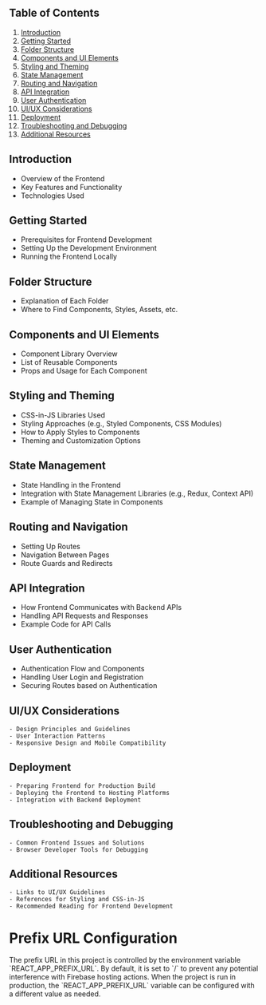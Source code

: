 ## Table of Contents

1. [Introduction](#introduction)
2. [Getting Started](#getting-started)
3. [Folder Structure](#folder-structure)
4. [Components and UI Elements](#components-and-ui-elements)
5. [Styling and Theming](#styling-and-theming)
6. [State Management](#state-management)
7. [Routing and Navigation](#routing-and-navigation)
8. [API Integration](#api-integration)
9. [User Authentication](#user-authentication)
10. [UI/UX Considerations](#uiux-considerations)
11. [Deployment](#deployment)
12. [Troubleshooting and Debugging](#troubleshooting-and-debugging)
13. [Additional Resources](#additional-resources)

## Introduction
   - Overview of the Frontend
   - Key Features and Functionality
   - Technologies Used

## Getting Started
   - Prerequisites for Frontend Development
   - Setting Up the Development Environment
   - Running the Frontend Locally

## Folder Structure
   - Explanation of Each Folder
   - Where to Find Components, Styles, Assets, etc.

## Components and UI Elements
   - Component Library Overview
   - List of Reusable Components
   - Props and Usage for Each Component

## Styling and Theming
   - CSS-in-JS Libraries Used
   - Styling Approaches (e.g., Styled Components, CSS Modules)
   - How to Apply Styles to Components
   - Theming and Customization Options

## State Management
   - State Handling in the Frontend
   - Integration with State Management Libraries (e.g., Redux, Context API)
   - Example of Managing State in Components

## Routing and Navigation
   - Setting Up Routes
   - Navigation Between Pages
   - Route Guards and Redirects

## API Integration
   - How Frontend Communicates with Backend APIs
   - Handling API Requests and Responses
   - Example Code for API Calls

## User Authentication
   - Authentication Flow and Components
   - Handling User Login and Registration
   - Securing Routes based on Authentication

## UI/UX Considerations
    - Design Principles and Guidelines
    - User Interaction Patterns
    - Responsive Design and Mobile Compatibility

## Deployment
    - Preparing Frontend for Production Build
    - Deploying the Frontend to Hosting Platforms
    - Integration with Backend Deployment

## Troubleshooting and Debugging
    - Common Frontend Issues and Solutions
    - Browser Developer Tools for Debugging

## Additional Resources
    - Links to UI/UX Guidelines
    - References for Styling and CSS-in-JS
    - Recommended Reading for Frontend Development




# Prefix URL Configuration
The prefix URL in this project is controlled by the environment variable \`REACT_APP_PREFIX_URL\`. By default, it is set to \`/\` to prevent any potential interference with Firebase hosting actions. When the project is run in production, the \`REACT_APP_PREFIX_URL\` variable can be configured with a different value as needed.
